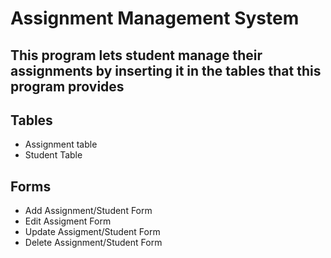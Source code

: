 # Assignment Management System

## This program lets student manage their assignments by inserting it in the tables that this program provides

## Tables
* Assignment table
* Student Table

## Forms
* Add Assignment/Student Form
* Edit Assigment Form
* Update Assigment/Student Form
* Delete Assignment/Student Form



